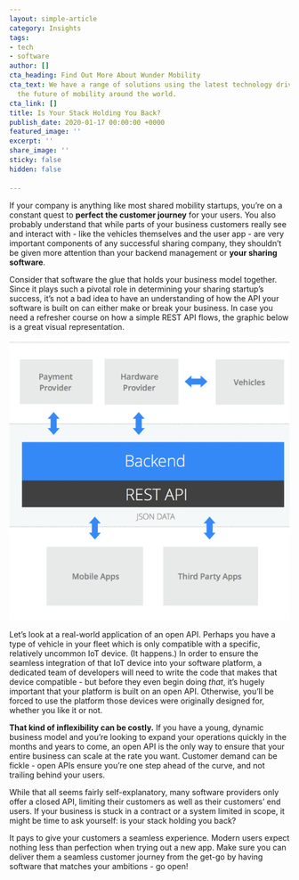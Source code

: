 ```yaml
---
layout: simple-article
category: Insights
tags:
- tech
- software
author: []
cta_heading: Find Out More About Wunder Mobility
cta_text: We have a range of solutions using the latest technology driving forward
  the future of mobility around the world.
cta_link: []
title: Is Your Stack Holding You Back?
publish_date: 2020-01-17 00:00:00 +0000
featured_image: ''
excerpt: ''
share_image: ''
sticky: false
hidden: false

---
```

If your company is anything like most shared mobility startups, you’re on a constant quest to **perfect the customer journey** for your users. You also probably understand that while parts of your business customers really see and interact with - like the vehicles themselves and the user app - are very important components of any successful sharing company, they shouldn’t be given more attention than your backend management or **your sharing software**.

Consider that software the glue that holds your business model together. Since it plays such a pivotal role in determining your sharing startup’s success, it’s not a bad idea to have an understanding of how the API your software is built on can either make or break your business. In case you need a refresher course on how a simple REST API flows, the graphic below is a great visual representation.

![](/uploads/2020/01/16/RestAPI.png)

Let’s look at a real-world application of an open API. Perhaps you have a type of vehicle in your fleet which is only compatible with a specific, relatively uncommon IoT device. (It happens.) In order to ensure the seamless integration of that IoT device into your software platform, a dedicated team of developers will need to write the code that makes that device compatible - but before they even begin doing _that_, it’s hugely important that your platform is built on an open API. Otherwise, you’ll be forced to use the platform those devices were originally designed for, whether you like it or not.

**That kind of inflexibility can be costly.** If you have a young, dynamic business model and you’re looking to expand your operations quickly in the months and years to come, an open API is the only way to ensure that your entire business can scale at the rate you want. Customer demand can be fickle - open APIs ensure you’re one step ahead of the curve, and not trailing behind your users.

While that all seems fairly self-explanatory, many software providers only offer a closed API, limiting their customers as well as their customers’ end users. If your business is stuck in a contract or a system limited in scope, it might be time to ask yourself: is your stack holding you back?

It pays to give your customers a seamless experience. Modern users expect nothing less than perfection when trying out a new app. Make sure you can deliver them a seamless customer journey from the get-go by having software that matches your ambitions - go open!